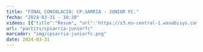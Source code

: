 ```yaml
---
title: "FINAL CONSOLACIO: CP.SARRIA - JUNIOR FC."
fecha: "2024-03-31 - 10:30"
videos: [{"title":"Resum", "url":'https://s3.eu-central-1.wasabisys.com/cpsarria/T23-24/mic2024/mic20240431-cpsarria-juniorfc-final.mp4'}]
url: "partits/cpsarria-juniorfc"
marcador: "img/cpsarria-juniorfc.png"
date: 2024-03-31
---
```

